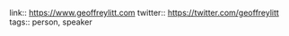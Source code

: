 link:: https://www.geoffreylitt.com 
twitter:: https://twitter.com/geoffreylitt
tags:: person, speaker
